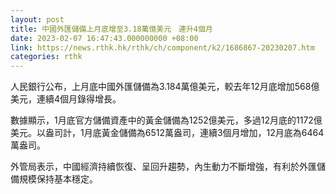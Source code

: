 ```yaml
---
layout: post
title: 中國外匯儲備上月底增至3.18萬億美元　連升4個月
date: 2023-02-07 16:47:43.000000000 +08:00
link: https://news.rthk.hk/rthk/ch/component/k2/1686867-20230207.htm
categories: rthk
---
```


人民銀行公布，上月底中國外匯儲備為3.184萬億美元，較去年12月底增加568億美元，連續4個月錄得增長。

數據顯示，1月底官方儲備資產中的黃金儲備為1252億美元，多過12月底的1172億美元。以盎司計，1月底黃金儲備為6512萬盎司，連續3個月增加，12月底為6464萬盎司。

外管局表示，中國經濟持續恢復、呈回升趨勢，內生動力不斷增強，有利於外匯儲備規模保持基本穩定。
